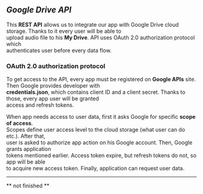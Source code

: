 ## _Google Drive API_

This **REST API** allows us to integrate our app with Google Drive cloud storage. Thanks to it every user will be able to  
upload audio file to his **My Drive**.  API uses OAuth 2.0 authorization protocol which   
authenticates user before every data flow.  

### OAuth 2.0 authorization protocol

To get access to the API, every app must be registered on **Google APIs** site. Then Google provides developer with  
**credentials.json**, which contains client ID and a client secret.  Thanks to those, every app user will be granted  
access and refresh tokens.

When app needs access to user data, first it asks Google for specific **scope of access**.    
Scopes define user access level to the cloud storage (what user can do etc.). After that,      
user is asked to authorize app action on his Google account. Then, Google grants application    
tokens mentioned earlier. Access token expire, but refresh tokens do not, so app will be able   
to acquire new access token. Finally, application can request user data.


----

** not finished **



